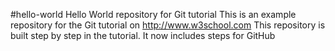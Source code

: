 #hello-world
Hello World repository for Git tutorial
This is an example repository for the Git tutorial on http://www.w3school.com
This repository is built step by step in the tutorial.
It now includes steps for GitHub
